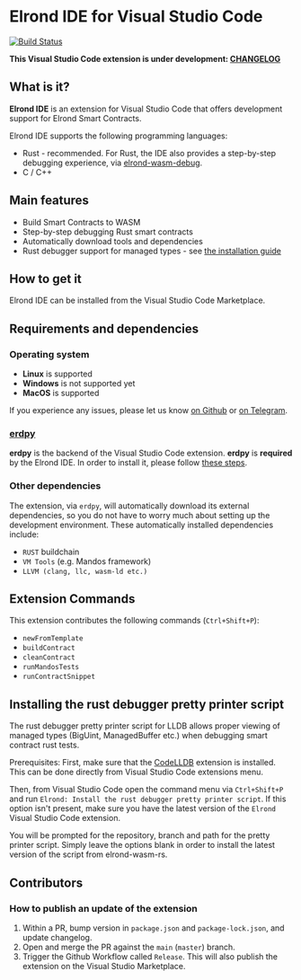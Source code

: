 # Elrond IDE for Visual Studio Code

[![Build Status](https://travis-ci.com/ElrondNetwork/elrond-ide-vscode.svg?branch=master)](https://travis-ci.com/ElrondNetwork/elrond-ide-vscode)

**This Visual Studio Code extension is under development: [CHANGELOG](https://github.com/ElrondNetwork/elrond-ide-vscode/releases)**

## What is it?

**Elrond IDE** is an extension for Visual Studio Code that offers development support for Elrond Smart Contracts.

Elrond IDE supports the following programming languages:

 - Rust - recommended. For Rust, the IDE also provides a step-by-step debugging experience, via [elrond-wasm-debug](https://crates.io/keywords/elrond).
 - C / C++

## Main features

 - Build Smart Contracts to WASM
 - Step-by-step debugging Rust smart contracts
 - Automatically download tools and dependencies
 - Rust debugger support for managed types - see [the installation guide](#installing-the-rust-debugger-pretty-printer-script)

## How to get it

Elrond IDE can be installed from the Visual Studio Code Marketplace.

## Requirements and dependencies

### Operating system

 - **Linux** is supported
 - **Windows** is not supported yet
 - **MacOS** is supported

If you experience any issues, please let us know [on Github](https://github.com/ElrondNetwork/elrond-ide-vscode/issues) or [on Telegram](https://t.me/ElrondDevelopers).

### [erdpy](https://github.com/ElrondNetwork/elrond-sdk-erdpy)

**erdpy** is the backend of the Visual Studio Code extension. **erdpy** is **required** by the Elrond IDE. In order to install it, please follow [these steps](https://docs.elrond.com/sdk-and-tools/erdpy/installing-erdpy).

### Other dependencies

The extension, via `erdpy`, will automatically download its external dependencies, so you do not have to worry much about setting up the development environment. These automatically installed dependencies include:

* `RUST` buildchain
* `VM Tools` (e.g. Mandos framework)
* `LLVM (clang, llc, wasm-ld etc.)`

## Extension Commands

This extension contributes the following commands (`Ctrl+Shift+P`):

* `newFromTemplate`
* `buildContract`
* `cleanContract`
* `runMandosTests`
* `runContractSnippet`

## Installing the rust debugger pretty printer script

The rust debugger pretty printer script for LLDB allows proper viewing of managed types (BigUint, ManagedBuffer etc.) when debugging smart contract rust tests.

Prerequisites: First, make sure that the [CodeLLDB](https://github.com/vadimcn/vscode-lldb) extension is installed. This can be done directly from Visual Studio Code extensions menu.

Then, from Visual Studio Code open the command menu via `Ctrl+Shift+P` and run `Elrond: Install the rust debugger pretty printer script`. If this option isn't present, make sure you have the latest version of the `Elrond` Visual Studio Code extension.

You will be prompted for the repository, branch and path for the pretty printer script. Simply leave the options blank in order to install the latest version of the script from elrond-wasm-rs.

## Contributors

### How to publish an update of the extension

1. Within a PR, bump version in `package.json` and `package-lock.json`, and update changelog.
2. Open and merge the PR against the `main` (`master`) branch.
3. Trigger the Github Workflow called `Release`. This will also publish the extension on the Visual Studio Marketplace.
